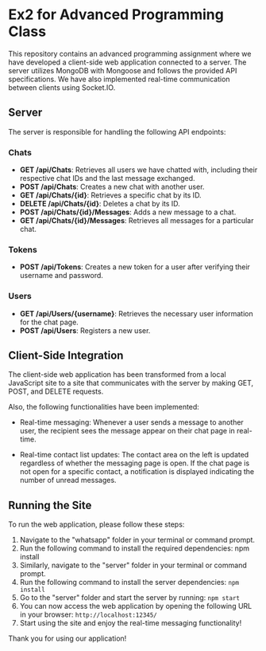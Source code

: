 # Ex2 for Advanced Programming Class

This repository contains an advanced programming assignment where we have developed a client-side web application connected to a server. The server utilizes MongoDB with Mongoose and follows the provided API specifications. We have also implemented real-time communication between clients using Socket.IO.

## Server

The server is responsible for handling the following API endpoints:

### Chats

- **GET /api/Chats**: Retrieves all users we have chatted with, including their respective chat IDs and the last message exchanged.
- **POST /api/Chats**: Creates a new chat with another user.
- **GET /api/Chats/{id}**: Retrieves a specific chat by its ID.
- **DELETE /api/Chats/{id}**: Deletes a chat by its ID.
- **POST /api/Chats/{id}/Messages**: Adds a new message to a chat.
- **GET /api/Chats/{id}/Messages**: Retrieves all messages for a particular chat.

### Tokens

- **POST /api/Tokens**: Creates a new token for a user after verifying their username and password.

### Users

- **GET /api/Users/{username}**: Retrieves the necessary user information for the chat page.
- **POST /api/Users**: Registers a new user.

## Client-Side Integration

The client-side web application has been transformed from a local JavaScript site to a site that communicates with the server by making GET, POST, and DELETE requests.

Also, the following functionalities have been implemented:

- Real-time messaging: Whenever a user sends a message to another user, the recipient sees the message appear on their chat page in real-time.

- Real-time contact list updates: The contact area on the left is updated regardless of whether the messaging page is open. If the chat page is not open for a specific contact, a notification is displayed indicating the number of unread messages.

## Running the Site

To run the web application, please follow these steps:

1. Navigate to the "whatsapp" folder in your terminal or command prompt.
2. Run the following command to install the required dependencies:
npm install
3. Similarly, navigate to the "server" folder in your terminal or command prompt.
4. Run the following command to install the server dependencies:
`npm install`
5. Go to the "server" folder and start the server by running:
`npm start`
6. You can now access the web application by opening the following URL in your browser:
`http://localhost:12345/`
7. Start using the site and enjoy the real-time messaging functionality!

Thank you for using our application!
